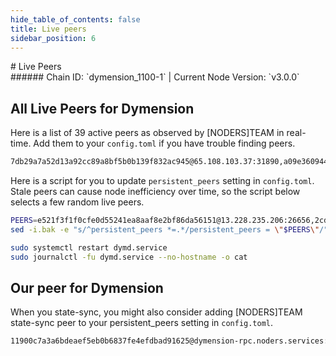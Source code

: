 ```yaml
---
hide_table_of_contents: false
title: Live peers
sidebar_position: 6
---
```


<div class="h1-with-icon icon-dymension">
# Live Peers
</div>
###### Chain ID: `dymension_1100-1` | Current Node Version: `v3.0.0`

## All Live Peers for Dymension
Here is a list of 39 active peers as observed by [NODERS]TEAM in real-time. Add them to your `config.toml` if you have trouble finding peers.

```bash
7db29a7a52d13a92cc89a8bf5b0b139f832ac945@65.108.103.37:31890,a09e360944ca04ffb481e4500580a3a0eebf2684@51.210.214.120:26656,afe70b9d7abb5ad36d3c0a9f07501eb2f8e8afd4@34.90.178.157:26656,d9bfa29e0cf9c4ce0cc9c26d98e5d97228f93b0b@65.108.233.103:14656,91b314726fa87c3d06a5c92f6123a052cebc6bbf@213.168.227.52:26656,d96d7c754cc02a0b87f6229e3474ac1548f108ea@3.113.114.62:26656,ebc272824924ea1a27ea3183dd0b9ba713494f83@95.214.54.118:27086,bc4d1c10c33ab9d811e422f6b382844744ba9573@138.197.190.19:26240,8bab53d2bc683e57dd85169fb923b1141e772daf@47.75.104.62:26656,e521f3f1f0cfe0d55241ea8aaf8e2bf86da56151@13.228.235.206:26656,020a514c9799d10081b0ba570cabb619934a17bd@65.109.87.235:56656,7d1c3be5cc42d8c5d05080fb716539eab906ce78@65.109.37.154:4000,f861c4609229226ea252098290c7402e4a6378e0@18.143.49.208:26656,44560cdc0464baac884e4e58f264886d917ef587@104.236.6.211:26240,81a79a2bfab296a3a92cdd54d6f2271ac6c9558f@13.213.121.179:26656,c6c539b70e71f64571f247bae2c6e7620f2aa5b2@104.248.155.236:26240,9f8c77d92b5b7f708eb3b2cab13f68edb5cf5c13@5.9.89.67:15672,73d55cb8271bb4f4d64205cbf1ff3788cb8bda1c@185.119.118.117:4000,fd3907d69da22d9b740cf15bc62f954353777637@24.199.117.138:26240,3c88f54f3ebaf4143158fcbbf1ab695e48d701c7@78.46.103.246:26656,8f19a6c76f46778aa9adda5c9d946dc19f0af387@188.214.130.131:26656,193262e32a9d7d3fffe14073160cabc4cdfef26b@173.249.33.40:20556,a4e91ad43cd153be66432afd38d7c820c36d9015@152.42.133.96:26240,c66d37f91225b85518fd1f080d83af3406e66afc@178.62.14.235:26240,6fdf88fd6d5dd09d945fd067cb85c2161c2c8186@207.180.238.109:20556,0dcea6737d19f56ff63d965f87e06412c92ab489@78.46.88.125:20556,fdc8221241c9530118a0aeca679039adfbd3f281@185.119.116.248:26656,eaf09f740d53bcb70b74bac1499cbeccac0e9196@142.132.250.163:31890,fad88f79f3c2b8e0b29ff70b3a8bd04381cb073c@65.108.75.107:40656,75c5e3efe954a25ede91913f0f5198ba800c7d28@51.210.223.72:20556,98c3c67c433e74443e6c66dd568879620d22423d@69.67.151.107:46656,f05033b9bba491ba37a62bd89ffca31fbca23c0c@65.21.241.54:26656,88307c229b76ebba4299d5b5478dff6b18bbce9c@57.181.32.64:26656,4ca0f81c34516101da2083b7e8b8f83c55e43132@95.217.150.48:20556,06179e410d62447ceb9e96710f6813d9cb1d465e@65.109.23.55:17186,651383ab6afdede37752f2f1c256bf68d8e37278@162.250.127.226:22656,2cdf25a0bb62a71f19364b90b948c9e23e169e6f@65.109.112.170:20556,73895f700e8e5e907be5d00e2f557bef3da29409@65.109.64.50:26656,ea595caed12392a3fdb53872e5608c846106cb29@65.21.29.115:20556
```

Here is a script for you to update `persistent_peers` setting in `config.toml`. Stale peers can cause node inefficiency over time, so the script below selects a few random live peers.

```bash
PEERS=e521f3f1f0cfe0d55241ea8aaf8e2bf86da56151@13.228.235.206:26656,2cdf25a0bb62a71f19364b90b948c9e23e169e6f@65.109.112.170:20556,98c3c67c433e74443e6c66dd568879620d22423d@69.67.151.107:46656,d9bfa29e0cf9c4ce0cc9c26d98e5d97228f93b0b@65.108.233.103:14656,193262e32a9d7d3fffe14073160cabc4cdfef26b@173.249.33.40:20556
sed -i.bak -e "s/^persistent_peers *=.*/persistent_peers = \"$PEERS\"/" ~/.dymension/config/config.toml

sudo systemctl restart dymd.service
sudo journalctl -fu dymd.service --no-hostname -o cat
```

## Our peer for Dymension
When you state-sync, you might also consider adding [NODERS]TEAM state-sync peer to your persistent_peers setting in `config.toml`.

```bash
11900c7a3a6bdeaef5eb0b6837fe4efdbad91625@dymension-rpc.noders.services:12656
```